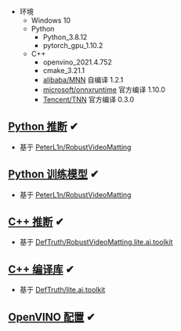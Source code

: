 - 环境
  - Windows 10
  - Python
    - Python_3.8.12
    - pytorch_gpu_1.10.2
  - C++
    - openvino_2021.4.752
    - cmake_3.21.1
    - [alibaba/MNN](https://github.com/alibaba/MNN) 自编译 1.2.1
    - [microsoft/onnxruntime](https://github.com/Microsoft/onnxruntime) 官方编译 1.10.0
    - [Tencent/TNN](https://github.com/Tencent/TNN) 官方编译 0.3.0

## [Python 推断](./RVM_infer/) ✔

- 基于 [PeterL1n/RobustVideoMatting](https://github.com/PeterL1n/RobustVideoMatting)

## [Python 训练模型](./train_demo/) ✔

- 基于 [PeterL1n/RobustVideoMatting](https://github.com/PeterL1n/RobustVideoMatting)

## [C++ 推断](./RVM_lite.ai.toolkit_Window_1.0/) ✔

- 基于 [DefTruth/RobustVideoMatting.lite.ai.toolkit](https://github.com/DefTruth/RobustVideoMatting.lite.ai.toolkit)

## [C++ 编译库](./编译库文件_lite_Window/) ✔

- 基于 [DefTruth/lite.ai.toolkit](https://github.com/DefTruth/lite.ai.toolkit)

## [OpenVINO 配置](./OpenVINO配置/) ✔
